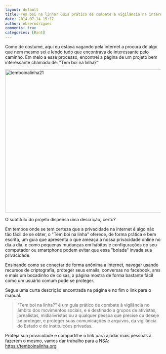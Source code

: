```yaml
---
layout: default
title: Tem boi na linha? Guia prático de combate a vigilância na internet
date: 2014-07-14 15:17
author: obrerodrigues
comments: true
categories: [Rant]
---
```

Como de costume, aqui eu estava vagando pela internet a procura de algo que nem mesmo sei e lendo tudo que encontrava de interessante pelo caminho. Em meio a esse processo, encontrei a página de um projeto bem interessante chamado de: "Tem boi na linha?"

<a href="https://brenn0.files.wordpress.com/2014/07/temboinalinha21.png"><img class="wp-image-1033 size-full" src="http://brenn0.files.wordpress.com/2014/07/temboinalinha21.png" alt="temboinalinha21" width="624" height="464" /></a>

O subtitulo do projeto dispensa uma descrição, certo?

Em tempos onde se tem certeza que a privacidade na internet é algo não tão fácil de se obter, o "Tem boi na linha" oferece, de forma prática e bem escrita, um guia que apresenta o que ameaça a nossa privacidade online no dia a dia, e como pequenas mudanças em hábitos e configurações do seu computador ou smartphone podem evitar que essa "boiada" invada sua privacidade.

<!--more-->

Ensinando como se conectar de forma anônima a internet, navegar usando recursos de criptografia, proteger seus emails, conversas no facebook, sms e mais um bocadinho de coisas, a página mostra de forma bastante fácil como um usuário comum pode se proteger.

Segue uma curta descrição encontrada na página e no fim o link para o manual.

<blockquote>
"Tem boi na linha?" é um guia prático de combate à vigilância no âmbito dos movimentos sociais, e é destinado a grupos de ativistas, jornalistas, midialivristas ou a qualquer pessoa que precise ou deseje se proteger, e proteger suas comunicações e arquivos, da vigilância do Estado e de instituições privadas.
</blockquote>

Proteja sua privacidade e compartilhe o link para ajudar mais pessoas a fazerem o mesmo, vamos dar trabalho para a NSA: <a href="https://temboinalinha.org" target="_blank">https://temboinalinha.org</a>
